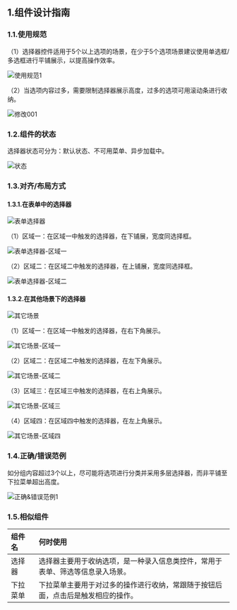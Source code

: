 ## 1.组件设计指南

### 1.1.使用规范

（1）选择器控件适用于5个以上选项的场景，在少于5个选项场景建议使用单选框/多选框进行平铺展示，以提高操作效率。

![使用规范1](https://tdesign.gtimg.com/site/design/images/使用规范1-1851340.jpg)



（2）当选项内容过多，需要限制选择器展示高度，过多的选项可用滚动条进行收纳。



![修改001](https://tdesign.gtimg.com/site/design/images/修改001.png)

### 1.2.组件的状态

选择器状态可分为：默认状态、不可用菜单、异步加载中。

![状态](https://tdesign.gtimg.com/site/design/images/状态-1851392.jpg)



### 1.3.对齐/布局方式

#### 1.3.1.在表单中的选择器

![表单选择器](https://tdesign.gtimg.com/site/design/images/表单选择器-1851403.jpg)



（1）区域一：在区域一中触发的选择器，在下铺展，宽度同选择框。

![表单选择器-区域一](https://tdesign.gtimg.com/site/design/images/表单选择器-区域一-1851412.jpg)



（2）区域二：在区域二中触发的选择器，在上铺展，宽度同选择框。

![表单选择器-区域二](https://tdesign.gtimg.com/site/design/images/表单选择器-区域二-1851419.jpg)



#### 1.3.2.在其他场景下的选择器

![其它场景](https://tdesign.gtimg.com/site/design/images/其它场景-1851427.jpg)



（1）区域一：在区域一中触发的选择器，在右下角展示。

![其它场景-区域一](https://tdesign.gtimg.com/site/design/images/其它场景-区域一-1851435.jpg)



（2）区域二：在区域二中触发的选择器，在左下角展示。

![其它场景-区域二](https://tdesign.gtimg.com/site/design/images/其它场景-区域二-1851442.jpg)



（3）区域三：在区域三中触发的选择器，在右上角展示。

![其它场景-区域三](https://tdesign.gtimg.com/site/design/images/其它场景-区域三-1851452.jpg)



（4）区域四：在区域四中触发的选择器，在左上角展示。

![其它场景-区域四](https://tdesign.gtimg.com/site/design/images/其它场景-区域四-1851460.jpg)



### 1.4.正确/错误范例

如分组内容超过3个以上，尽可能将选项进行分类并采用多层选择器，而非平铺至下拉菜单超出高度。

![正确&错误范例1](https://tdesign.gtimg.com/site/design/images/正确&错误范例1-1851469.jpg)



### 1.5.相似组件

| 组件名   | 何时使用                                                     |
| :------- | :----------------------------------------------------------- |
| 选择器   | 选择器主要用于收纳选项，是一种录入信息类控件，常用于表单、筛选等信息录入场景。 |
| 下拉菜单 | 下拉菜单主要用于对过多的操作进行收纳，常跟随于按钮后面，点击后是触发相应的操作。 |

